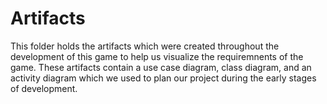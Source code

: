# Artifacts
This folder holds the artifacts which were created throughout the development of this game to help us visualize the requiremnents of the game. 
These artifacts contain a use case diagram, class diagram, and an activity diagram which we used to plan our project during the early stages of development. 
